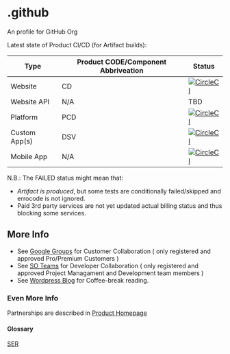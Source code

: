 # .github

An profile for GitHub Org

Latest state of Product CI/CD (for Artifact builds):

| Type | Product CODE/Component Abbriveation | Status |
|---|---|---|
| Website | CD | [![CircleCI](https://circleci.com/gh/HolimaX/React.svg?style=svg&circle-token=1ad83382b085ffc81cd9c161999280cfc11453a3)](https://circleci.com/gh/HolimaX/React) |
| Website API | N/A | TBD |
| Platform | PCD | [![CircleCI](https://circleci.com/gh/HolimaX/libgopyu/tree/master.svg?style=svg&circle-token=4430e021a16bba1021b4e8d7515db2f906d311c0)](https://circleci.com/gh/HolimaX/libgopyu/tree/master) |
| Custom App(s) | DSV | [![CircleCI](https://circleci.com/gh/HolimaX/libcontimig.svg?style=svg&circle-token=cb428453a63496a173b977fd897d6307a59c559c)](https://circleci.com/gh/HolimaX/libcontimig) |
| Mobile App | N/A | [![CircleCI](https://circleci.com/gh/HolimaX/libhacontimig.svg?style=svg&circle-token=a3445d8d90d41bd2a952128f6409f991bd54e320)](https://circleci.com/gh/HolimaX/libhacontimig) |

N.B.: The FAILED status might mean that:

- *Artifact is produced*, but some tests are conditionally failed/skipped and errocode is not ignored.
- Paid 3rd party services are not yet updated actual billing status and thus blocking some services.

## More Info

* See [Google Groups](https://groups.google.com/g/huaweihealthsyncv1y2022) for Customer Collaboration ( only registered and approved Pro/Premium Customers )
* See [SO Teams](https://stackoverflow.com/c/healthdash) for Developer Collaboration ( only registered and approved Project Managament and Development team members )
* See [Wordpress Blog](https://linardsliepins.wordpress.com/) for Coffee-break reading.

### Even More Info

Partnerships are described in [Product Homepage](http://healthdash.lv/partners)

#### Glossary

[SER](https://www.healthdash.lv/SER)
